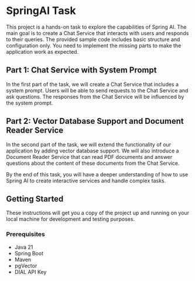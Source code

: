 # SpringAI Task

This project is a hands-on task to explore the capabilities of Spring AI. The main goal is to create a Chat Service that
interacts with users and responds to their queries. The provided sample code includes basic structure and configuration
only. You need to implement the missing parts to make the application work as expected.

## Part 1: Chat Service with System Prompt

In the first part of the task, we will create a Chat Service that includes a system prompt. Users will be able to send
requests to the Chat Service and ask questions. The responses from the Chat Service will be influenced by the system
prompt.

## Part 2: Vector Database Support and Document Reader Service

In the second part of the task, we will extend the functionality of our application by adding vector database support.
We will also introduce a Document Reader Service that can read PDF documents and answer questions about the content of
these documents from the Chat Service.

By the end of this task, you will have a deeper understanding of how to use Spring AI to create interactive services and
handle complex tasks.

## Getting Started

These instructions will get you a copy of the project up and running on your local machine for development and testing
purposes.

### Prerequisites

- Java 21
- Spring Boot
- Maven
- pgVector
- DIAL API Key

